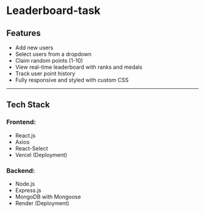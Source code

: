 # Leaderboard-task

##  Features

-  Add new users
-  Select users from a dropdown
-  Claim random points (1-10)
-  View real-time leaderboard with ranks and medals
-  Track user point history
-  Fully responsive and styled with custom CSS

---

##  Tech Stack

### Frontend:
- React.js
- Axios
- React-Select
- Vercel (Deployment)

### Backend:
- Node.js
- Express.js
- MongoDB with Mongoose
- Render (Deployment)

